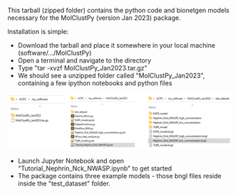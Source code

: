 This tarball (zipped folder) contains the python code and bionetgen models necessary for the MolClustPy (version Jan 2023) package.  

Installation is simple:
* Download the tarball and place it somewhere in your local machine (software/.../MolClustPy)
* Open a terminal and navigate to the directory 
* Type "tar -xvzf MolClustPy_Jan2023.tar.gz" 
* We should see a unzipped folder called "MolClustPy_Jan2023", containing a few ipython notebooks and python files

![Image](https://github.com/MolClustPy/MolClustPy.github.io/blob/main/downloads/unzipped_dir_structure.png)

* Launch Jupyter Notebook and open "Tutorial_Nephrin_Nck_NWASP.ipynb" to get started
* The package contains three example models -  those bngl files reside inside the "test_dataset" folder. 
